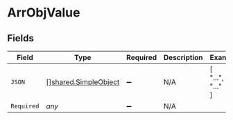 # ArrObjValue


## Fields

| Field                                                               | Type                                                                | Required                                                            | Description                                                         | Example                                                             |
| ------------------------------------------------------------------- | ------------------------------------------------------------------- | ------------------------------------------------------------------- | ------------------------------------------------------------------- | ------------------------------------------------------------------- |
| `JSON`                                                              | [][shared.SimpleObject](../../../pkg/models/shared/simpleobject.md) | :heavy_minus_sign:                                                  | N/A                                                                 | [<br/>"...",<br/>"..."<br/>]                                        |
| `Required`                                                          | *any*                                                               | :heavy_minus_sign:                                                  | N/A                                                                 |                                                                     |